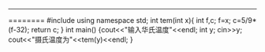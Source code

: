 --------
========
#include<iostream>
using namespace std;
int tem(int x){
        int f,c;
		f=x;
		c=5/9*(f-32);
		return c;
               }
int main()
{cout<<"输入华氏温度"<<endl;
 int y;
 cin>>y;
 cout<<"摄氏温度为"<<tem(y)<<endl;
}
